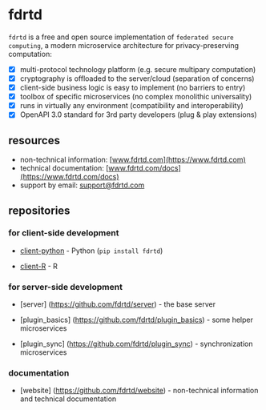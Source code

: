 # fdrtd

`fdrtd` is a free and open source implementation of `federated secure computing`,
a modern microservice architecture for privacy-preserving computation:

- [x] multi-protocol technology platform (e.g. secure multipary computation)
- [x] cryptography is offloaded to the server/cloud (separation of concerns)
- [x] client-side business logic is easy to implement (no barriers to entry)
- [x] toolbox of specific microservices (no complex monolithic universality)
- [x] runs in virtually any environment (compatibility and interoperability)
- [x] OpenAPI 3.0 standard for 3rd party developers (plug & play extensions)

## resources

* non-technical information: [www.fdrtd.com](https://www.fdrtd.com)
* technical documentation: [www.fdrtd.com/docs](https://www.fdrtd.com/docs)
* support by email: [support@fdrtd.com](mailto:support@fdrtd.com)

## repositories

### for client-side development

* [client-python](https://github.com/fdrtd/client-python) - Python (`pip install fdrtd`)

* [client-R](https://github.com/fdrtd/client-R) - R

### for server-side development

* [server] (https://github.com/fdrtd/server) - the base server

* [plugin_basics] (https://github.com/fdrtd/plugin_basics) - some helper microservices

* [plugin_sync] (https://github.com/fdrtd/plugin_sync) - synchronization microservices

### documentation

* [website] (https://github.com/fdrtd/website) - non-technical information and technical documentation
